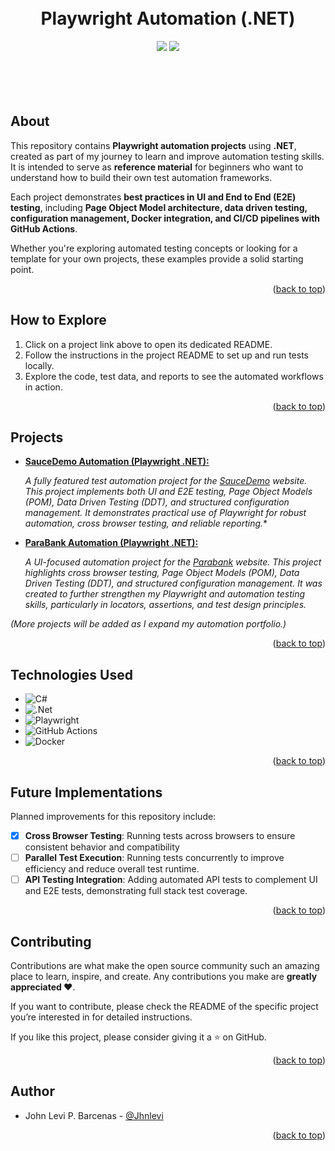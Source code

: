 ﻿<a id="top-read"></a>

<br>
<br>
<br>
<br>

<div align="center">
 <h1>Playwright Automation (.NET)</h1>
</div>

<div align="center">
	<img src="https://img.shields.io/github/stars/Jhnlevi/playwright-automation?style=social" />
	<img src="https://img.shields.io/github/forks/Jhnlevi/playwright-automation?style=social" />
</div>

<br>
<br>
<br>
<br>

## About

This repository contains **Playwright automation projects** using **.NET**, created as part of my journey to learn and improve automation testing skills. It is intended to serve as **reference material** for beginners who want to understand how to build their own test automation frameworks.  

Each project demonstrates **best practices in UI and End to End (E2E) testing**, including **Page Object Model architecture, data driven testing, configuration management, Docker integration, and CI/CD pipelines with GitHub Actions**.  

Whether you're exploring automated testing concepts or looking for a template for your own projects, these examples provide a solid starting point.

<p align="right">(<a href="#top-read">back to top</a>)</p>

## How to Explore

1. Click on a project link above to open its dedicated README.  
2. Follow the instructions in the project README to set up and run tests locally.  
3. Explore the code, test data, and reports to see the automated workflows in action.

<p align="right">(<a href="#top-read">back to top</a>)</p>

## Projects

- **[SauceDemo Automation (Playwright .NET):](./Playwright.SauceDemo/README.md)**

  *A fully featured test automation project for the [SauceDemo](https://www.saucedemo.com/) website. This project implements both UI and E2E testing, Page Object Models (POM), Data Driven Testing (DDT), and structured configuration management. It demonstrates practical use of Playwright for robust automation, cross browser testing, and reliable reporting.**

- **[ParaBank Automation (Playwright .NET):](./Playwright.Parabank/README.md)**

  *A UI-focused automation project for the [Parabank](https://parabank.parasoft.com/parabank/index.htm) website. This project highlights cross browser testing, Page Object Models (POM), Data Driven Testing (DDT), and structured configuration management. It was created to further strengthen my Playwright and automation testing skills, particularly in locators, assertions, and test design principles.*

*(More projects will be added as I expand my automation portfolio.)*

<p align="right">(<a href="#top-read">back to top</a>)</p>

## Technologies Used

- ![C#](https://img.shields.io/badge/c%23-%23239120.svg?style=for-the-badge&logo=csharp&logoColor=white)
- ![.Net](https://img.shields.io/badge/.NET-5C2D91?style=for-the-badge&logo=.net&logoColor=white)
- ![Playwright](https://img.shields.io/badge/-playwright-%232EAD33?style=for-the-badge&logo=playwright&logoColor=white)
- ![GitHub Actions](https://img.shields.io/badge/github%20actions-%232671E5.svg?style=for-the-badge&logo=githubactions&logoColor=white)
- ![Docker](https://img.shields.io/badge/docker-%230db7ed.svg?style=for-the-badge&logo=docker&logoColor=white)

<p align="right">(<a href="#top-read">back to top</a>)</p>

## Future Implementations

Planned improvements for this repository include:

- [x] **Cross Browser Testing**: Running tests across browsers to ensure consistent behavior and compatibility
- [ ] **Parallel Test Execution**: Running tests concurrently to improve efficiency and reduce overall test runtime.  
- [ ] **API Testing Integration**: Adding automated API tests to complement UI and E2E tests, demonstrating full stack test coverage.

<p align="right">(<a href="#top-read">back to top</a>)</p>

## Contributing

Contributions are what make the open source community such an amazing place to learn, inspire, and create. Any contributions you make are **greatly appreciated :heart:**.

If you want to contribute, please check the README of the specific project you’re interested in for detailed instructions.  

If you like this project, please consider giving it a :star: on GitHub. 

<p align="right">(<a href="#top-read">back to top</a>)</p>

## Author

- John Levi P. Barcenas - [@Jhnlevi](https://github.com/Jhnlevi)

<p align="right">(<a href="#top-read">back to top</a>)</p>
